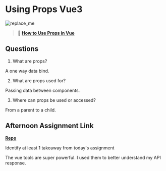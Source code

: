 # Using Props Vue3

![replace_me](https://codeworks.blob.core.windows.net/public/assets/img/illustrations/placeholder.svg)

> **📖 [How to Use Props in Vue](https://codeworksacademy.com/fs-student-guide/resources/wk6/02-Props)**

## Questions

1. What are props?

A one way data bind.

2. What are props used for?

Passing data between components. 

3. Where can props be used or accessed?

From a parent to a child. 

## Afternoon Assignment Link

**[Repo](https://github.com/TristanFJ/nasaApi)**

Identify at least 1 takeaway from today's assignment

The vue tools are super powerful. I used them to better understand my API response. 